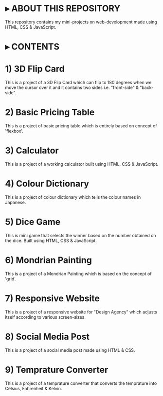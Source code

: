 # ▸ ABOUT THIS REPOSITORY
This repository contains my mini-projects on web-development made using HTML, CSS & JavaScript.

# ▸ CONTENTS
# 1) 3D Flip Card
This is a project of a 3D Flip Card which can flip to 180 degrees when we move the cursor over it and it contains two sides i.e. "front-side" & "back-side".
# 2) Basic Pricing Table
This is a project of basic pricing table which is entirely based on concept of 'flexbox'.
# 3) Calculator
This is a project of a working calculator built using HTML, CSS & JavaScript.
# 4) Colour Dictionary
This is a project of colour dictionary which tells the colour names in Japanese.
# 5) Dice Game
This is mini game that selects the winner based on the number obtained on the dice. Built using HTML, CSS & JavaScript.
# 6) Mondrian Painting
This is a project of a Mondrian Painting which is based on the concept of 'grid'.
# 7) Responsive Website
This is a project of a responsive website for "Design Agency" which adjusts itself according to various screen-sizes.
# 8) Social Media Post
This is a project of a social media post made using HTML & CSS.
# 9) Temprature Converter
This is a project of a temprature converter that converts the temprature into Celsius, Fahrenheit & Kelvin.

